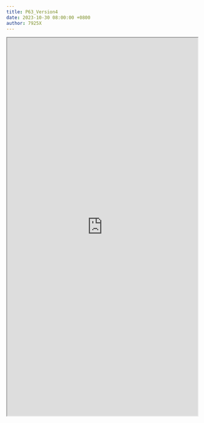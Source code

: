 ```yaml
---
title: P63_Version4
date: 2023-10-30 08:00:00 +0800
author: 7925X
---
```


<iframe src="https://y.dialwo.com/7925X2024/20231030-P63_Version4.pdf" width="100%" height="1000px"></iframe>
